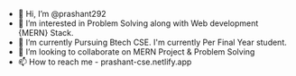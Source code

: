 - 👋 Hi, I’m @prashant292
- 👀 I’m interested in Problem Solving along with Web development {MERN} Stack. 
- 🌱 I’m currently Pursuing Btech CSE. I'm currently Per Final Year student. 
- 💞️ I’m looking to collaborate on MERN Project & Problem Solving
- 📫 How to reach me -
prashant-cse.netlify.app
